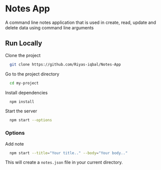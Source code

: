 
# Notes App

A command line notes application that is used in create, read, update and delete data using command line arguments

## Run Locally

Clone the project

```bash
  git clone https://github.com/Riyas-iqbal/Notes-App
```

Go to the project directory

```bash
  cd my-project
```

Install dependencies

```bash
  npm install
```

Start the server

```bash
  npm start --options
```
### Options

Add note

```bash
  npm start --title="Your title.." --body="Your body.."
```

This will create a ``notes.json`` file in your current directory.

